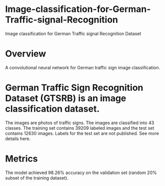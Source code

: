 # Image-classification-for-German-Traffic-signal-Recognition
Image classification for German Traffic signal Recognition Dataset

# Overview
A convolutional neural network for German traffic sign image classification.

# German Traffic Sign Recognition Dataset (GTSRB) is an image classification dataset.
The images are photos of traffic signs. The images are classified into 43 classes. The training set contains 39209 labeled images and the test set contains 12630 images. Labels for the test set are not published.
See more details here.


# Metrics
The model achieved 98.26% accuracy on the validation set (random 20% subset of the training dataset).

